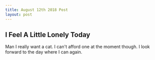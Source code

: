 ```yaml
---
title: August 12th 2018 Post
layout: post
---
```


## I Feel A Little Lonely Today

Man I really want a cat. I can't afford one at the moment though. I look forward to the day where I can again.
